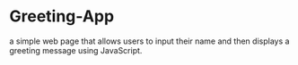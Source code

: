 # Greeting-App
a simple web page that allows users to input their name and then displays a greeting message using JavaScript.

